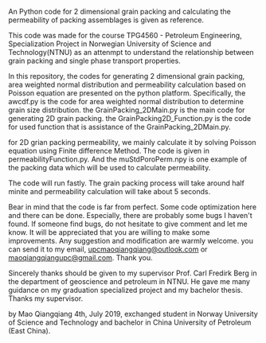 An Python code for 2 dimensional grain packing and calculating the permeability of packing assemblages is given as reference.

This code was made for the course TPG4560 - Petroleum Engineering, Specialization Project in Norwegian University of Science and Technology(NTNU) as an attenmpt to understand the relationship between grain packing and single phase transport properties. 

In this repository, the codes for generating 2 dimensional grain packing, area weighted normal distribution and permeability calculation based on Poisson equation are presented on the python platform. Specifically, the awcdf.py is the code for area weighted normal distribution to determine grain size distribution. the GrainPacking_2DMain.py is the main code for generating 2D grain packing. the GrainPacking2D_Function.py is the code for used function that is assistance of the GrainPacking_2DMain.py. 

for 2D grian packing permeability, we mainly calculate it by solving Poisson equation using Finite difference Method. The code is given in permeabilityFunction.py. And the muStdPoroPerm.npy is one example of the packing data which will be used to calculate permeability. 

The code will run fastly. The grain packing process will take around half minite and permeability calculation will take about 5 seconds.

Bear in mind that the code is far from perfect. Some code optimization here and there can be done. Especially, there are probably some bugs I haven't found. If someone find bugs, do not hesitate to give comment and let me know. It will be appreciated that you are willing to make some improvements. Any suggestion and modification are warmly welcome. you can send it to my email, upcmaoqiangqiang@outlook.com or maoqiangqiangupc@gmail.com. Thank you.

Sincerely thanks should be given to my supervisor Prof. Carl Fredirk Berg in the department of geoscience and petroleum in NTNU. He gave me many guidance on my graduation specialized project and my bachelor thesis. Thanks my supervisor.

by Mao Qiangqiang 4th, July 2019, exchanged student in Norway University of Science and Technology and bachelor in China University of Petroleum (East China).
